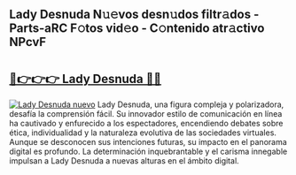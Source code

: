 ## Lady Desnuda N𝚞𝚎vos desn𝚞dos filtr𝚊dos - Parts-aRC F𝚘tos vid𝚎o - C𝚘ntenido atr𝚊ctivo NPcvF

# <h2><a href="http://mb4xgo.tromn.icu/?c=Lady+Desnuda">🔗👉👉👉 Lady Desnuda 🔗🔗</a></h2>

[![Lady Desnuda nuevo](https://i.imgur.com/pEAQMta.gif)](http://mb4xgo.tromn.icu/?c=Lady+Desnuda)
Lady Desnuda, una figura compleja y polarizadora, desafía la comprensión fácil. Su innovador estilo de comunicación en línea ha cautivado y enfurecido a los espectadores, encendiendo debates sobre ética, individualidad y la naturaleza evolutiva de las sociedades virtuales. Aunque se desconocen sus intenciones futuras, su impacto en el panorama digital es profundo. La determinación inquebrantable y el carisma innegable impulsan a Lady Desnuda a nuevas alturas en el ámbito digital.
